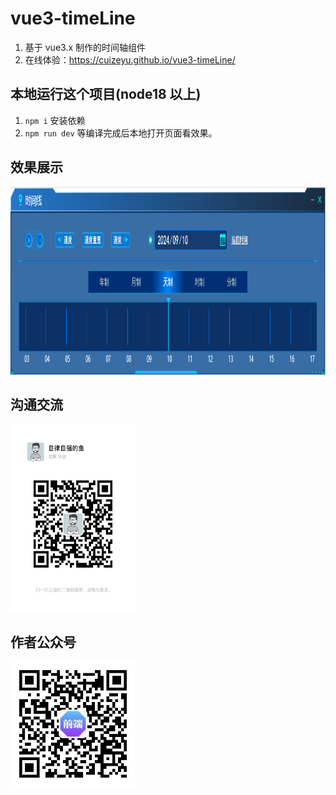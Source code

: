 # vue3-timeLine

1. 基于 vue3.x 制作的时间轴组件
2. 在线体验：https://cuizeyu.github.io/vue3-timeLine/

## 本地运行这个项目(node18 以上)

1. `npm i` 安装依赖
2. `npm run dev` 等编译完成后本地打开页面看效果。

## 效果展示

<img src="https://github.com/cuizeyu/vue3-timeLine/blob/main/src/assets/eg.png" width="600" height="300"/>

## 沟通交流

<img src="https://github.com/cuizeyu/vue3-timeLine/blob/main/src/assets/vx.jpg" width="200" height="300"/>

## 作者公众号

<img src="https://github.com/cuizeyu/vue3-timeLine/blob/main/src/assets/gzh.jpg" width="200" height="200"/>
